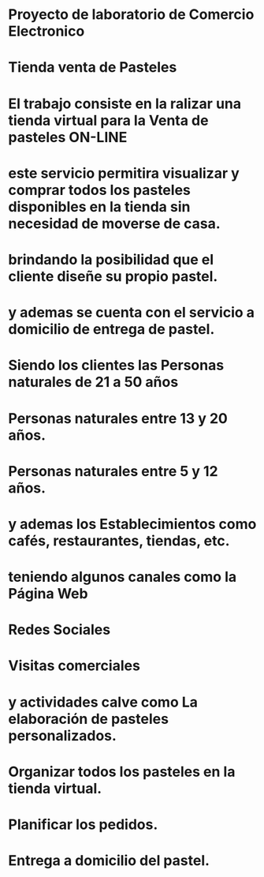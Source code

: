 # Proyecto de laboratorio de Comercio Electronico
# Tienda venta de Pasteles
# El trabajo consiste en la ralizar una tienda virtual para la Venta de pasteles ON-LINE
# este servicio permitira visualizar y comprar todos los pasteles disponibles en la tienda sin necesidad de moverse de casa.
# brindando la posibilidad que el cliente diseñe su propio pastel.
# y ademas se cuenta con el servicio a domicilio de entrega de pastel.
# Siendo los clientes las Personas naturales de 21 a 50 años 
# Personas naturales entre 13 y 20 años.
# Personas naturales entre 5 y 12 años.
# y ademas los Establecimientos como cafés, restaurantes, tiendas, etc.
# teniendo algunos canales como la Página Web
# Redes Sociales
# Visitas comerciales
# y actividades calve como La elaboración de pasteles personalizados.
# Organizar todos los pasteles en la tienda virtual.
# Planificar los pedidos.
# Entrega a domicilio del pastel.




